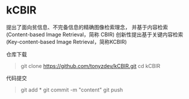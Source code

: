 # kCBIR 
提出了面向贫信息、不完备信息的精确图像检索理念， 并基于内容检索 (Content-based Image Retrieval，简称 CBIR) 创新性提出基于关键内容检索(Key-content-based Image Retrieval，简称KCBIR)

仓库下载
> git clone https://github.com/tonyzdev/kCBIR.git
> cd kCBIR

代码提交
> git add * 
> git commit -m "content"
> git push
